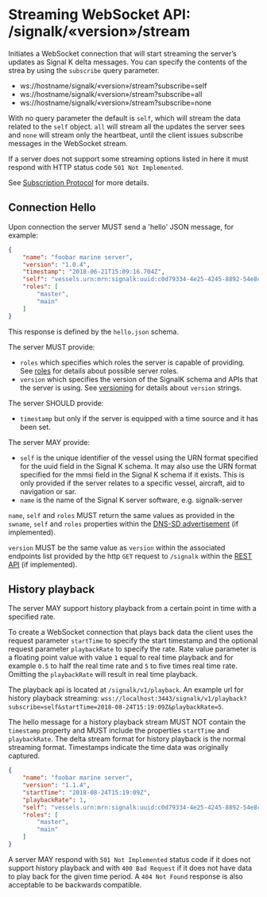# Streaming WebSocket API: /signalk/«version»/stream

Initiates a WebSocket connection that will start streaming the server’s updates as Signal K delta messages. You can
specify the contents of the strea by using the `subscribe` query parameter.

- ws://hostname/signalk/«version»/stream?subscribe=self
- ws://hostname/signalk/«version»/stream?subscribe=all
- ws://hostname/signalk/«version»/stream?subscribe=none

With no query parameter the default is `self`, which will stream the data related to the `self` object. `all` will
stream all the updates the server sees and `none` will stream only the heartbeat, until the client issues subscribe
messages in the WebSocket stream.

If a server does not support some streaming options listed in here it must respond with HTTP status code `501 Not
Implemented`.

See [Subscription Protocol](subscription_protocol.md) for more details.

## Connection Hello

Upon connection the server MUST send a 'hello' JSON message, for example:

[>]: # (mdpInsert ```json cat ../samples/hello/docs-hello.json)
```json
{
    "name": "foobar marine server",
    "version": "1.0.4",
    "timestamp": "2018-06-21T15:09:16.704Z",
    "self": "vessels.urn:mrn:signalk:uuid:c0d79334-4e25-4245-8892-54e8ccc8021d",
    "roles": [
        "master",
        "main"
    ]
}
```
[<]: #
This response is defined by the `hello.json` schema.

The server MUST provide:
- `roles` which specifies which roles the server is capable of providing. See [roles](connection.md#roles) for details about possible server roles.
- `version` which specifies the version of the SignalK schema and APIs that the server is using. See [versioning](versioning.md) for details about `version` strings.

The server SHOULD provide:
- `timestamp` but only if the server is equipped with a time source and it has been set.

The server MAY provide:
- `self` is the unique identifier of the vessel using the URN format specified for the uuid field in the Signal K schema. It may also use the URN format specified for the mmsi field in the Signal K schema if it exists. This is only provided if the server relates to a specific vessel, aircraft, aid to navigation or sar.
- `name` is the name of the Signal K server software, e.g. signalk-server

`name`, `self` and `roles` MUST return the same values as provided in the `swname`, `self` and `roles` properties within the [DNS-SD advertisement](connection.md) (if implemented).

`version` MUST be the same value as `version` within the associated endpoints list provided by the http `GET` request to `/signalk` within the [REST API](rest_api.md) (if implemented).

## History playback

The server MAY support history playback from a certain point in time with a specified rate.

To create a WebSocket connection that plays back data the client uses the request parameter `startTime` to specify the start timestamp and the optional request parameter `playbackRate` to specify the rate. Rate value parameter is a floating point value with value `1` equal to real time playback and for example `0.5` to half the real time rate and `5` to five times real time rate. Omitting the `playbackRate` will result in real time playback.

The playback api is located at `/signalk/v1/playback`. An example url for history playback streaming: `wss://localhost:3443/signalk/v1/playback?subscribe=self&startTime=2018-08-24T15:19:09Z&playbackRate=5`.

The hello message for a history playback stream MUST NOT contain the `timestamp` property and MUST include the properties `startTime` and `playbackRate`. The delta stream format for history playback is the normal streaming format. Timestamps indicate the time data was originally captured.

[>]: # (mdpInsert ```json cat ../samples/hello/docs-hello-history.json)
```json
{
    "name": "foobar marine server",
    "version": "1.1.4",
    "startTime": "2018-08-24T15:19:09Z",
    "playbackRate": 1,
    "self": "vessels.urn:mrn:signalk:uuid:c0d79334-4e25-4245-8892-54e8ccc8021d",
    "roles": [
        "master",
        "main"
    ]
}
```
[<]: #

A server MAY respond with `501 Not Implemented` status code if it does not support history playback and with `400 Bad Request` if it does not have data to play back for the given time period. A `404 Not Found` response is also acceptable to be backwards compatible.
